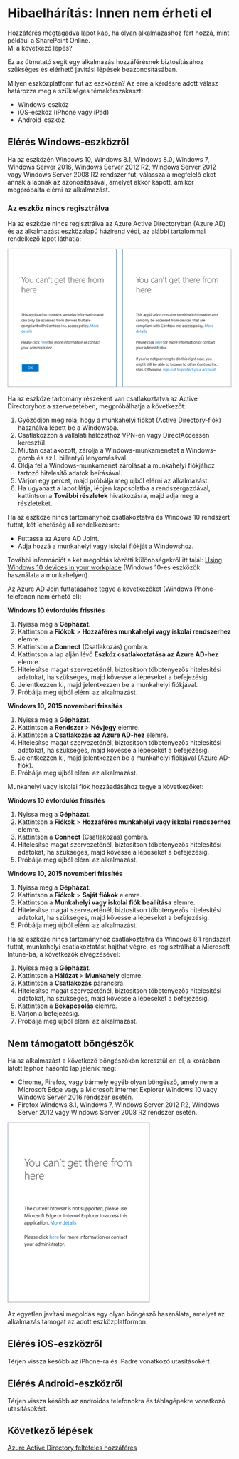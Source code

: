 <properties
    pageTitle="Hibaelhárítás: Innen nem érheti el | Microsoft Azure"
    description="Ez a témakör segít egy alkalmazás hozzáférésnek biztosításához szükséges javítási lépések beazonosításában."
    services="active-directory"
    keywords="eszközalapú feltételes hozzáférés, eszközregisztráció, eszközregisztráció engedélyezése, eszközregisztráció és MDM"
    documentationCenter=""
    authors="markusvi"
    manager="femila"
    editor=""/>

<tags
    ms.service="active-directory"
    ms.workload="identity"
    ms.tgt_pltfrm="na"
    ms.devlang="na"
    ms.topic="get-started-article"
    ms.date="08/23/2016"
    ms.author="markvi"/>


# Hibaelhárítás: Innen nem érheti el

Hozzáférés megtagadva lapot kap, ha olyan alkalmazáshoz fért hozzá, mint például a SharePoint Online.  
Mi a következő lépés?

Ez az útmutató segít egy alkalmazás hozzáférésnek biztosításához szükséges és elérhető javítási lépések beazonosításában.



Milyen eszközplatform fut az eszközén?
Az erre a kérdésre adott válasz határozza meg a szükséges témakörszakaszt:


-   Windows-eszköz
-   iOS-eszköz (iPhone vagy iPad)
-   Android-eszköz

## Elérés Windows-eszközről

Ha az eszközén Windows 10, Windows 8.1, Windows 8.0, Windows 7, Windows Server 2016, Windows Server 2012 R2, Windows Server 2012 vagy Windows Server 2008 R2 rendszer fut, válassza a megfelelő okot annak a lapnak az azonosításával, amelyet akkor kapott, amikor megpróbálta elérni az alkalmazást.

### Az eszköz nincs regisztrálva

Ha az eszköze nincs regisztrálva az Azure Active Directoryban (Azure AD) és az alkalmazást eszközalapú házirend védi, az alábbi tartalommal rendelkező lapot láthatja:

![„Innen nem érheti el” üzenetek nem regisztrált eszközök esetén](./media/active-directory-conditional-access-device-remediation/01.png "Scenario")



Ha az eszköze tartomány részeként van csatlakoztatva az Active Directoryhoz a szervezetében, megpróbálhatja a következőt:

1.  Győződjön meg róla, hogy a munkahelyi fiókot (Active Directory-fiók) használva lépett be a Windowsba.
2.  Csatlakozzon a vállalati hálózathoz VPN-en vagy DirectAccessen keresztül.
3.  Miután csatlakozott, zárolja a Windows-munkamenetet a Windows-gomb és az L billentyű lenyomásával.
4.  Oldja fel a Windows-munkamenet zárolását a munkahelyi fiókjához tartozó hitelesítő adatok beírásával.
5.  Várjon egy percet, majd próbálja meg újból elérni az alkalmazást.
6.  Ha ugyanazt a lapot látja, lépjen kapcsolatba a rendszergazdával, kattintson a **További részletek** hivatkozásra, majd adja meg a részleteket.

Ha az eszköze nincs tartományhoz csatlakoztatva és Windows 10 rendszert futtat, két lehetőség áll rendelkezésre:

- Futtassa az Azure AD Joint.
- Adja hozzá a munkahelyi vagy iskolai fiókját a Windowshoz.

További információt a két megoldás közötti különbségekről itt talál: [Using Windows 10 devices in your workplace](active-directory-azureadjoin-windows10-devices.md) (Windows 10-es eszközök használata a munkahelyen).

Az Azure AD Join futtatásához tegye a következőket (Windows Phone-telefonon nem érhető el):

**Windows 10 évfordulós frissítés**

1.  Nyissa meg a **Gépházat**.
2.  Kattintson a **Fiókok** > **Hozzáférés munkahelyi vagy iskolai rendszerhez** elemre.
3.  Kattintson a **Connect** (Csatlakozás) gombra.
4.  Kattintson a lap alján lévő **Eszköz csatlakoztatása az Azure AD-hez** elemre.
5.  Hitelesítse magát szervezeténél, biztosítson többtényezős hitelesítési adatokat, ha szükséges, majd kövesse a lépéseket a befejezésig.
6.  Jelentkezzen ki, majd jelentkezzen be a munkahelyi fiókjával.
7.  Próbálja meg újból elérni az alkalmazást.




**Windows 10, 2015 novemberi frissítés**


1.  Nyissa meg a **Gépházat**.
2.  Kattintson a **Rendszer** > **Névjegy** elemre.
3.  Kattintson a **Csatlakozás az Azure AD-hez** elemre.
4.  Hitelesítse magát szervezeténél, biztosítson többtényezős hitelesítési adatokat, ha szükséges, majd kövesse a lépéseket a befejezésig.
5.  Jelentkezzen ki, majd jelentkezzen be a munkahelyi fiókjával (Azure AD-fiók).
6.  Próbálja meg újból elérni az alkalmazást.

Munkahelyi vagy iskolai fiók hozzáadásához tegye a következőket:

**Windows 10 évfordulós frissítés**

1.  Nyissa meg a **Gépházat**.
2.  Kattintson a **Fiókok** > **Hozzáférés munkahelyi vagy iskolai rendszerhez** elemre.
3.  Kattintson a **Connect** (Csatlakozás) gombra.
4.  Hitelesítse magát szervezeténél, biztosítson többtényezős hitelesítési adatokat, ha szükséges, majd kövesse a lépéseket a befejezésig.
5.  Próbálja meg újból elérni az alkalmazást.


**Windows 10, 2015 novemberi frissítés**

1.  Nyissa meg a **Gépházat**.
2.  Kattintson a **Fiókok** > **Saját fiókok** elemre.
3.  Kattintson a **Munkahelyi vagy iskolai fiók beállítása** elemre.
4.  Hitelesítse magát szervezeténél, biztosítson többtényezős hitelesítési adatokat, ha szükséges, majd kövesse a lépéseket a befejezésig.
5.  Próbálja meg újból elérni az alkalmazást.

Ha az eszköze nincs tartományhoz csatlakoztatva és Windows 8.1 rendszert futtat, munkahelyi csatlakoztatást hajthat végre, és regisztrálhat a Microsoft Intune-ba, a következők elvégzésével:

1.  Nyissa meg a **Gépházat**.
2.  Kattintson a **Hálózat** > **Munkahely** elemre.
3.  Kattintson a **Csatlakozás** parancsra.
4.  Hitelesítse magát szervezeténél, biztosítson többtényezős hitelesítési adatokat, ha szükséges, majd kövesse a lépéseket a befejezésig.
5.  Kattintson a **Bekapcsolás** elemre.
6.  Várjon a befejezésig.
7.  Próbálja meg újból elérni az alkalmazást.


## Nem támogatott böngészők

Ha az alkalmazást a következő böngészőkön keresztül éri el, a korábban látott laphoz hasonló lap jelenik meg:

- Chrome, Firefox, vagy bármely egyéb olyan böngésző, amely nem a Microsoft Edge vagy a Microsoft Internet Explorer Windows 10 vagy Windows Server 2016 rendszer esetén.
- Firefox Windows 8.1, Windows 7, Windows Server 2012 R2, Windows Server 2012 vagy Windows Server 2008 R2 rendszer esetén.

![„Innen nem érheti el” üzenetek nem támogatott böngészők esetén](./media/active-directory-conditional-access-device-remediation/02.png "Scenario")


Az egyetlen javítási megoldás egy olyan böngésző használata, amelyet az alkalmazás támogat az adott eszközplatformon.

## Elérés iOS-eszközről
Térjen vissza később az iPhone-ra és iPadre vonatkozó utasításokért.

## Elérés Android-eszközről
Térjen vissza később az androidos telefonokra és táblagépekre vonatkozó utasításokért.

## Következő lépések

[Azure Active Directory feltételes hozzáférés](active-directory-conditional-access.md)



<!--HONumber=sep16_HO1-->


